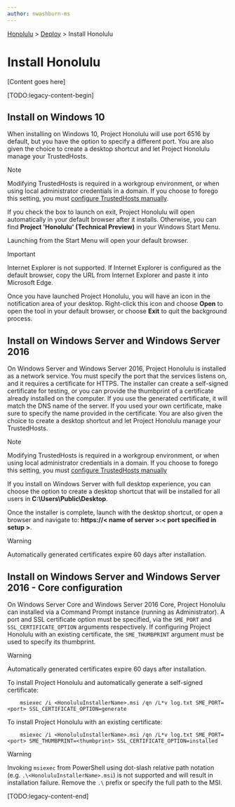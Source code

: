 ```yaml
---
author: nwashburn-ms
---
```


<a href="../overview.md">Honolulu</a> > <a href="../overview.md">Deploy</a> > Install Honolulu

# Install Honolulu

[Content goes here]

[TODO:legacy-content-begin]

## Install on Windows 10

When installing on Windows 10, Project Honolulu will use port 6516 by default, but you have the option to specify a different port. You are also given the choice to create a desktop shortcut and let Project Honolulu manage your TrustedHosts.

> [!NOTE]
> Modifying TrustedHosts is required in a workgroup environment, or when using local administrator credentials in a domain. If you choose to forego this setting, you must [configure TrustedHosts manually](honolulu-troubleshoot.md#configure-trustedhosts).

If you check the box to launch on exit, Project Honolulu will open automatically in your default browser after it installs. Otherwise, you can find **Project 'Honolulu' (Technical Preview)** in your Windows Start Menu.

Launching from the Start Menu will open your default browser.

> [!IMPORTANT] 
> Internet Explorer is not supported. If Internet Explorer is configured as the default browser, copy the URL from Internet Explorer and paste it into Microsoft Edge.

Once you have launched Project Honolulu, you will have an icon in the notification area of your desktop. Right-click this icon and choose **Open** to open the tool in your default browser, or choose **Exit** to quit the background process.

## Install on Windows Server and Windows Server 2016

On Windows Server and Windows Server 2016, Project Honolulu is installed as a network service. You must specify the port that the services listens on, and it requires a certificate for HTTPS. The installer can create a self-signed certificate for testing, or you can provide the thumbprint of a certificate already installed on the computer. If you use the generated certificate, it will match the DNS name of the server. If you used your own certificate, make sure to specify the name provided in the certificate. You are also given the choice to create a desktop shortcut and let Project Honolulu manage your TrustedHosts.

> [!NOTE]
> Modifying TrustedHosts is required in a workgroup environment, or when using local administrator credentials in a domain. If you choose to forego this setting, you must [configure TrustedHosts manually](honolulu-troubleshoot.md#configure-trustedhosts)

If you install on Windows Server with full desktop experience, you can choose the option to create a desktop shortcut that will be installed for all users in **C:\Users\Public\Desktop**.

Once the installer is complete, launch with the desktop shortcut, or open a browser and navigate to: **https://< name of server >:< port specified in setup >**.

> [!WARNING]
> Automatically generated certificates expire 60 days after installation.

## Install on Windows Server and Windows Server 2016 - Core configuration

On Windows Server Core and Windows Server 2016 Core, Project Honolulu can installed via a Command Prompt instance (running as Administrator). A port and SSL certificate option must be specified, via the `SME_PORT` and `SSL_CERTIFICATE_OPTION` arguments respectively. If configuring Project Honolulu with an existing certificate, the `SME_THUMBPRINT` argument must be used to specify its thumbprint. 

> [!WARNING]
> Automatically generated certificates expire 60 days after installation.

   To install Project Honolulu and automatically generate a self-signed certificate:
   
        msiexec /i <HonoluluInstallerName>.msi /qn /L*v log.txt SME_PORT=<port> SSL_CERTIFICATE_OPTION=generate
   
   To install Project Honolulu with an existing certificate:

        msiexec /i <HonoluluInstallerName>.msi /qn /L*v log.txt SME_PORT=<port> SME_THUMBPRINT=<thumbprint> SSL_CERTIFICATE_OPTION=installed
        
> [!WARNING] 
> Invoking `msiexec` from PowerShell using dot-slash relative path notation (e.g. `.\<HonoluluInstallerName>.msi`) is not supported
> and will result in installation failure. Remove the `.\` prefix or specify the full path to the MSI.

[TODO:legacy-content-end]